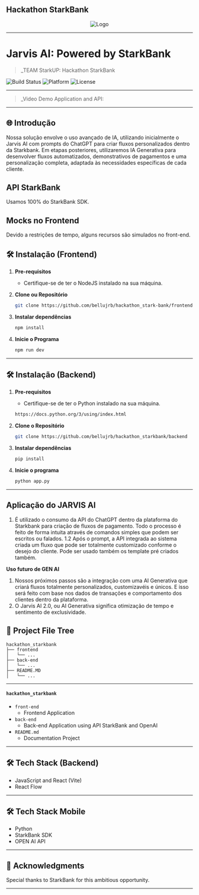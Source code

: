 ## Hackathon StarkBank 

<div align="center">
    <img src="https://cdn.discordapp.com/attachments/1235359156743962746/1237891322015121438/image.png?ex=663d4ba2&is=663bfa22&hm=24435224343d05b2b227e2e6fc3c9f9ae639ea5b4b44b3d323970f805dc777ae&" alt="Logo">
</div>

---

# Jarvis AI: Powered by StarkBank

> _TEAM StarkUP: Hackathon StarkBank

![Build Status](https://img.shields.io/badge/Build-Passing-brightgreen)
![Platform](https://img.shields.io/badge/Platform-Web-blue)
![License](https://img.shields.io/badge/License-MIT-green)

---

> _Video Demo Application and API: 

---

## 🌐 Introdução

Nossa solução envolve o uso avançado de IA, utilizando inicialmente o Jarvis AI com prompts do ChatGPT para criar fluxos personalizados dentro da Starkbank. 
Em etapas posteriores, utilizaremos IA Generativa para desenvolver fluxos automatizados, demonstrativos de pagamentos e uma personalização completa, adaptada às necessidades específicas de cada cliente. 

## API StarkBank

Usamos 100% do StarkBank SDK.

## Mocks no Frontend

Devido a restrições de tempo, alguns recursos são simulados no front-end.

## 🛠 Instalação (Frontend)

1. **Pre-requisitos**
    - Certifique-se de ter o NodeJS instalado na sua máquina.
    
2. **Clone ou Repositório**

    ```bash
    git clone https://github.com/bellujrb/hackathon_stark-bank/frontend
    ```

3. **Instalar dependências**

    ```bash
    npm install
    ```

4. **Inicie o Programa**

    ```bash
    npm run dev
    ```

---

## 🛠 Instalação (Backend)

1. **Pre-requisitos**
    - Certifique-se de ter o Python instalado na sua máquina.

    ```bash
    https://docs.python.org/3/using/index.html
    ```

2. **Clone o Repositório**

    ```bash
    git clone https://github.com/bellujrb/hackathon_starkbank/backend
    ```

3. **Instalar dependências**

    ```bash
    pip install
    ```

4. **Inicie o programa**

    ```bash
    python app.py
    ```

---

## **Aplicação do JARVIS AI**

1. É utilizado o consumo da API do ChatGPT dentro da plataforma do Starkbank para criação de fluxos de pagamento. Todo o processo é feito de forma intuita através de comandos simples que podem ser escritos ou falados.
   1.2 Após o prompt, a API integrada ao sistema criada um fluxo que pode ser totalmente customizado conforme o desejo do cliente. Pode ser usado também os template pré criados também.

**Uso futuro de GEN AI**
1. Nossos próximos passos são a integração com uma AI Generativa que criará fluxos totalmente personalizados, customizavéis e únicos.
E isso será feito com base nos dados de transações e comportamento dos clientes dentro da plataforma.
2. O Jarvis AI 2.0, ou AI Generativa significa otimização de tempo e sentimento de exclusividade.

## 📂 Project File Tree
    
```
hackathon_starkbank
├── frontend
│   └── ...
├── back-end
│   └── ...
├── README.MD
│   └── ...
```
---

#### `hackathon_starkbank`

- `front-end`
    - Frontend Application
- `back-end`
    - Back-end Application using API StarkBank and OpenAI
- `README.md`
    - Documentation Project

---

## 🛠 Tech Stack (Backend)
- JavaScript and React (Vite)
- React Flow

---

## 🛠 Tech Stack Mobile
- Python
- StarkBank SDK
- OPEN AI API

---

## 🙏 Acknowledgments

Special thanks to StarkBank for this ambitious opportunity.

---

